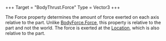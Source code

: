 +++
Target = "BodyThrust.Force"
Type = Vector3
+++

The Force property determines the amount of force exerted on each axis relative to the part. Unlike [BodyForce.Force](https://developer.roblox.com/api-reference/property/BodyForce/Force), this property is relative to the part and not the world. The force is exerted at the [Location](https://developer.roblox.com/api-reference/property/BodyThrust/Location), which is also relative to the part.